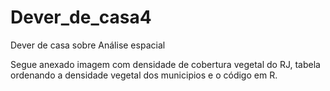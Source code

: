 # Dever_de_casa4
Dever de casa sobre Análise espacial

Segue anexado imagem com densidade de cobertura vegetal do RJ, tabela ordenando a densidade vegetal dos municipios e o código em R.
